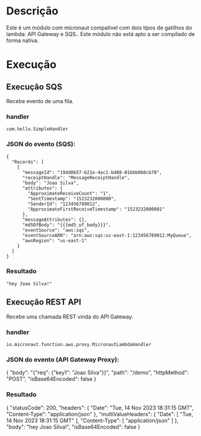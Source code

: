 # Descrição

Este é um módulo com micronaut compatível com dois tipos de gatilhos do lambda: API Gateway e SQS..
Este módulo não está apto a ser compilado de forma nativa.

# Execução

## Execução SQS

Recebe evento de uma fila.

### handler

    com.hello.SimpleHandler

### JSON do evento (SQS):

    {
      "Records": [
        {
          "messageId": "19dd0b57-b21e-4ac1-bd88-01bbb068cb78",
          "receiptHandle": "MessageReceiptHandle",
          "body": "Joao Silva",
          "attributes": {
            "ApproximateReceiveCount": "1",
            "SentTimestamp": "1523232000000",
            "SenderId": "123456789012",
            "ApproximateFirstReceiveTimestamp": "1523232000001"
          },
          "messageAttributes": {},
          "md5OfBody": "{{{md5_of_body}}}",
          "eventSource": "aws:sqs",
          "eventSourceARN": "arn:aws:sqs:us-east-1:123456789012:MyQueue",
          "awsRegion": "us-east-1"
        }
      ]
    }

### Resultado

    "hey Joao Silva!"

## Execução REST API

Recebe uma chamada REST vinda do API Gateway.

### handler

    io.micronaut.function.aws.proxy.MicronautLambdaHandler

### JSON do evento (API Gateway Proxy):

{
  "body": "{\"req\": {\"key1\": \"Joao Silva\"}}",
  "path": "/demo",
  "httpMethod": "POST",
  "isBase64Encoded": false
}

### Resultado

  {
    "statusCode": 200,
    "headers": {
      "Date": "Tue, 14 Nov 2023 18:31:15 GMT",
      "Content-Type": "application/json"
    },
    "multiValueHeaders": {
      "Date": [
        "Tue, 14 Nov 2023 18:31:15 GMT"
      ],
      "Content-Type": [
        "application/json"
      ]
    },
    "body": "hey Joao Silva!",
    "isBase64Encoded": false
  }
